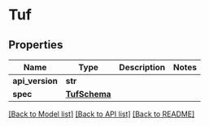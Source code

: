 # Tuf

## Properties
Name | Type | Description | Notes
------------ | ------------- | ------------- | -------------
**api_version** | **str** |  | 
**spec** | [**TufSchema**](TufSchema.md) |  | 

[[Back to Model list]](../README.md#documentation-for-models) [[Back to API list]](../README.md#documentation-for-api-endpoints) [[Back to README]](../README.md)

